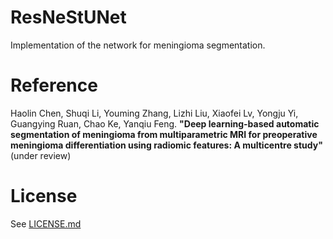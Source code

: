 # ResNeStUNet
Implementation of the network for meningioma segmentation.

# Reference
Haolin Chen, Shuqi Li, Youming Zhang, Lizhi Liu, Xiaofei Lv, Yongju Yi, Guangying Ruan, Chao Ke, Yanqiu Feng.
**"Deep learning-based automatic segmentation of meningioma from multiparametric MRI for preoperative meningioma differentiation using radiomic features: A multicentre study"**
(under review)

# License
See [LICENSE.md](LICENSE.md)
